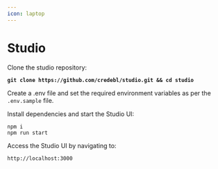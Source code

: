 ```yaml
---
icon: laptop
---
```


# Studio

Clone the studio repository:

<pre><code><strong>git clone https://github.com/credebl/studio.git &#x26;&#x26; cd studio
</strong></code></pre>

Create a .env file and set the required environment variables as per the `.env.sample` file.

Install dependencies and start the Studio UI:

```
npm i 
npm run start
```

Access the Studio UI by navigating to:

```
http://localhost:3000
```
